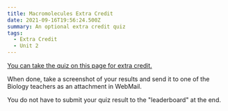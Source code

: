 ```yaml
---
title: Macromolecules Extra Credit
date: 2021-09-16T19:56:24.500Z
summary: An optional extra credit quiz
tags:
  - Extra Credit
  - Unit 2
---
```

[You can take the quiz on this page for extra credit.](https://fsicourses.net/courses/cells-cellular-genetics-heredity-milestones-review/lessons/1-cells/topic/1-1-macromolecule-functions/quizzes/1-1-macromolecule-functions/)

When done, take a screenshot of your results and send it to one of the Biology teachers as an attachment in WebMail.

You do not have to submit your quiz result to the "leaderboard" at the end.
